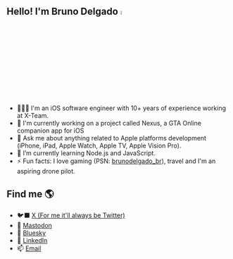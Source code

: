 ## Hello! I'm Bruno Delgado <img src="https://media.giphy.com/media/hvRJCLFzcasrR4ia7z/giphy.gif" width="5%">
- 👨🏻‍💻 I'm an iOS software engineer with 10+ years of experience working at X-Team.
- 🔭 I'm currently working on a project called Nexus, a GTA Online companion app for iOS
- 💬 Ask me about anything related to Apple platforms development (iPhone, iPad, Apple Watch, Apple TV, Apple Vision Pro).
- 🌱 I’m currently learning Node.js and JavaScript.
- ⚡ Fun facts: I love gaming (PSN: [brunodelgado_br](https://profile.playstation.com/brunodelgado_br)), travel and I'm an aspiring drone pilot.

 
## Find me 🌎
- 🐦‍⬛ [X (For me it'll always be Twitter)](https://x.com/_brunodelgado)
- 🐘 [Mastodon](https://mastodon.social/@brunodelgado)
- 🦋 [Bluesky](https://bsky.app/profile/brunodelgado.bsky.social)
- 💼 [LinkedIn](https://linkedin.com/in/bdelgado)
- 📫 [Email](bruno.a.delgado@gmail.com)
